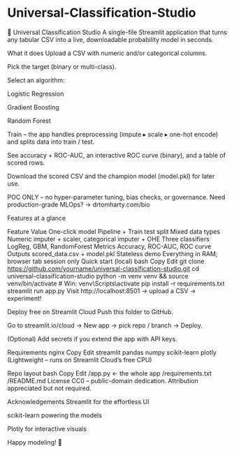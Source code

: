 # Universal-Classification-Studio
🧠 Universal Classification Studio
A single-file Streamlit application that turns any tabular CSV into a live, downloadable probability model in seconds.

What it does
Upload a CSV with numeric and/or categorical columns.

Pick the target (binary or multi-class).

Select an algorithm:

Logistic Regression

Gradient Boosting

Random Forest

Train – the app handles preprocessing (impute ▸ scale ▸ one-hot encode) and splits data into train / test.

See accuracy + ROC-AUC, an interactive ROC curve (binary), and a table of scored rows.

Download the scored CSV and the champion model (model.pkl) for later use.

POC ONLY – no hyper-parameter tuning, bias checks, or governance.
Need production-grade MLOps? → drtomharty.com/bio

Features at a glance

Feature	Value
One-click model	Pipeline + Train test split
Mixed data types	Numeric imputer + scaler, categorical imputer + OHE
Three classifiers	LogReg, GBM, RandomForest
Metrics	Accuracy, ROC-AUC, ROC curve
Outputs	scored_data.csv + model.pkl
Stateless demo	Everything in RAM; browser tab session only
Quick start (local)
bash
Copy
Edit
git clone https://github.com/yourname/universal-classification-studio.git
cd universal-classification-studio
python -m venv venv && source venv/bin/activate   # Win: venv\Scripts\activate
pip install -r requirements.txt
streamlit run app.py
Visit http://localhost:8501 → upload a CSV → experiment!

Deploy free on Streamlit Cloud
Push this folder to GitHub.

Go to streamlit.io/cloud → New app → pick repo / branch → Deploy.

(Optional) Add secrets if you extend the app with API keys.

Requirements
nginx
Copy
Edit
streamlit
pandas
numpy
scikit-learn
plotly
(Lightweight – runs on Streamlit Cloud’s free CPU)

Repo layout
bash
Copy
Edit
/app.py            ← the whole app
/requirements.txt
/README.md
License
CC0 – public-domain dedication. Attribution appreciated but not required.

Acknowledgements
Streamlit for the effortless UI

scikit-learn powering the models

Plotly for interactive visuals

Happy modeling! 🚀
